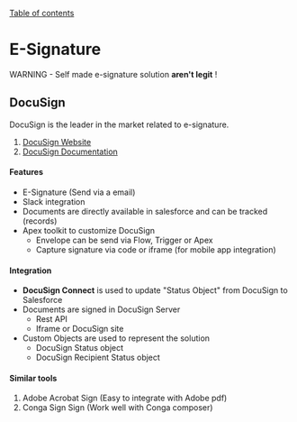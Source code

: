 [Table of contents](../Documentation.md)
# E-Signature

WARNING - Self made e-signature solution **aren't legit** !

## DocuSign
DocuSign is the leader in the market related to e-signature. 
1. [DocuSign Website](https://www.docusign.com/)
2. [DocuSign Documentation](https://developers.docusign.com/docs/salesforce/)

#### Features
 - E-Signature (Send via a email)
 - Slack integration
 - Documents are directly available in salesforce and can be tracked (records)
 - Apex toolkit to customize DocuSign
    - Envelope can be send via Flow, Trigger or Apex
    - Capture signature via code or iframe (for mobile app integration)

#### Integration
- **DocuSign Connect** is used to update "Status Object" from DocuSign to Salesforce
- Documents are signed in DocuSign Server
    - Rest API
    - Iframe or DocuSign site
- Custom Objects are used to represent the solution
    - DocuSign Status object 
    - DocuSign Recipient Status object

#### Similar tools
1. Adobe Acrobat Sign (Easy to integrate with Adobe pdf)
2. Conga Sign Sign (Work well with Conga composer)